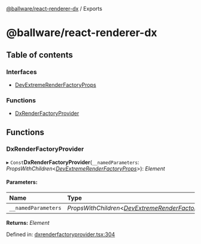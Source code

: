 [@ballware/react-renderer-dx](README.md) / Exports

# @ballware/react-renderer-dx

## Table of contents

### Interfaces

- [DevExtremeRenderFactoryProps](interfaces/devextremerenderfactoryprops.md)

### Functions

- [DxRenderFactoryProvider](modules.md#dxrenderfactoryprovider)

## Functions

### DxRenderFactoryProvider

▸ `Const`**DxRenderFactoryProvider**(`__namedParameters`: *PropsWithChildren*<[*DevExtremeRenderFactoryProps*](interfaces/devextremerenderfactoryprops.md)\>): *Element*

#### Parameters:

Name | Type |
:------ | :------ |
`__namedParameters` | *PropsWithChildren*<[*DevExtremeRenderFactoryProps*](interfaces/devextremerenderfactoryprops.md)\> |

**Returns:** *Element*

Defined in: [dxrenderfactoryprovider.tsx:304](https://github.com/frankball/ballware-react-renderer-dx/blob/dca17c0/src/dxrenderfactoryprovider.tsx#L304)
